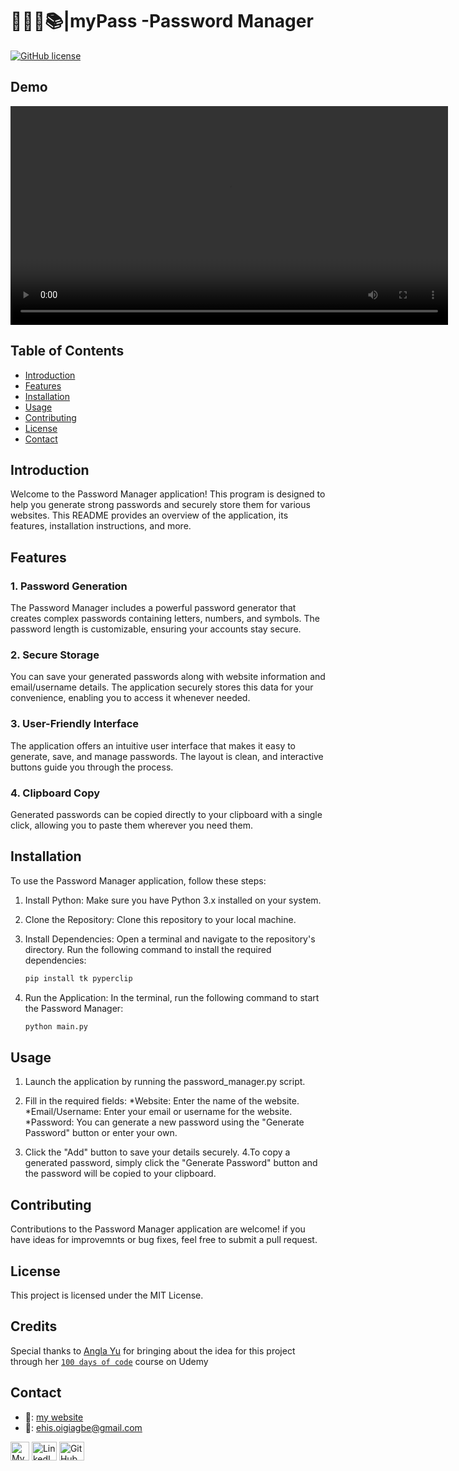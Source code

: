 # 🔑👩‍💼📚|myPass -Password Manager
[![GitHub license](https://img.shields.io/badge/License-MIT-blue.svg)](analysingSquirrelData/blob/master/LICENSE)

## Demo

<div align="center">
   <video src="https://github.com/Ehiane/100_days_of_code_in_python-Projects/assets/79903725/99c2ff5c-1f0f-47c7-9692-7063274d2546" width="700">
</div>






## Table of Contents

- [Introduction](#introduction)
- [Features](#features)
- [Installation](#installation)
- [Usage](#usage)
- [Contributing](#contributing)
- [License](#license)
- [Contact](#contact)

## Introduction

Welcome to the Password Manager application! This program is designed to help you generate strong passwords and securely store them for various websites. This README provides an overview of the application, its features, installation instructions, and more.

## Features

### 1. Password Generation

The Password Manager includes a powerful password generator that creates complex passwords containing letters, numbers, and symbols. The password length is customizable, ensuring your accounts stay secure.

### 2. Secure Storage

You can save your generated passwords along with website information and email/username details. The application securely stores this data for your convenience, enabling you to access it whenever needed.

### 3. User-Friendly Interface

The application offers an intuitive user interface that makes it easy to generate, save, and manage passwords. The layout is clean, and interactive buttons guide you through the process.

### 4. Clipboard Copy

Generated passwords can be copied directly to your clipboard with a single click, allowing you to paste them wherever you need them.

## Installation

To use the Password Manager application, follow these steps:

1. Install Python: Make sure you have Python 3.x installed on your system.

2. Clone the Repository: Clone this repository to your local machine.

3. Install Dependencies: Open a terminal and navigate to the repository's directory. Run the following command to install the required dependencies:

   ```python debbug console
   pip install tk pyperclip
   ```

4. Run the Application: In the terminal, run the following command to start the Password Manager:
     ```python debbug console
     python main.py
     ```

## Usage
1. Launch the application by running the password_manager.py script.

2. Fill in the required fields:
  *Website: Enter the name of the website.
  *Email/Username: Enter your email or username for the website.
  *Password: You can generate a new password using the "Generate Password" button or enter your own.
   
3. Click the "Add" button to save your details securely.
4.To copy a generated password, simply click the "Generate Password" button and the password will be copied to your clipboard.

## Contributing
Contributions to the Password Manager application are welcome! if you have ideas for improvemnts or bug fixes, feel free to submit a pull request.


## License
This project is licensed under the MIT License.


## Credits
Special thanks to [Angla Yu](https://twitter.com/yu_angela) for bringing about the idea for this project through her [`100 days of code`](https://www.udemy.com/course/100-days-of-code/) course on Udemy




## Contact
*  🔗: [my website](http://www.ehiane.info/) 
*  📧: ehis.oigiagbe@gmail.com
<p align="left">
    <a href="http://www.ehiane.info/" target="_blank"><img align="center" src="https://github.com/Ehiane/100_days_of_code_in_python-Projects/assets/79903725/55af3614-5f7d-4774-be46-e26a1d98f97d" alt="My Website" height="30" width="30" /></a>
    <a href="https://www.linkedin.com/in/ehiane-oigiagbe/" target="_blank"><img align="center" src="https://raw.githubusercontent.com/rahuldkjain/github-profile-readme-generator/master/src/images/icons/Social/linked-in-alt.svg" alt="LinkedIn" height="30" width="40" /></a>
    <a href="https://github.com/Ehiane" target="_blank"><img align="center" src="https://raw.githubusercontent.com/rahuldkjain/github-profile-readme-generator/master/src/images/icons/Social/github.svg" alt="GitHub" height="30" width="40" /></a>
    <a href="mailto:ehis.oigiagbe@gmail.com" target="_blank"><img align="center" src="https://github.com/Ehiane/100_days_of_code_in_python-Projects/assets/79903725/5018798f-b468-4411-897a-085da028
